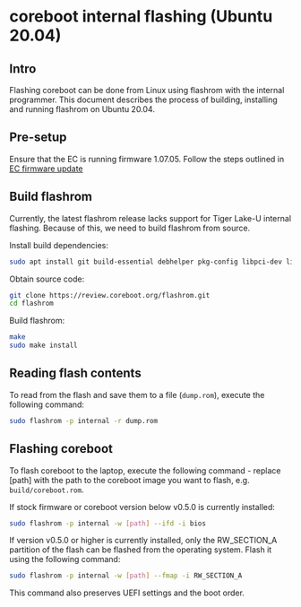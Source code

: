 # coreboot internal flashing (Ubuntu 20.04)

## Intro

Flashing coreboot can be done from Linux using flashrom with the internal
programmer. This document describes the process of building, installing and
running flashrom on Ubuntu 20.04.

## Pre-setup

Ensure that the EC is running firmware 1.07.05. Follow the steps outlined in
[EC firmware update](../ec_update)

## Build flashrom

Currently, the latest flashrom release lacks support for Tiger Lake-U internal
flashing. Because of this, we need to build flashrom from source.

Install build dependencies:

```bash
sudo apt install git build-essential debhelper pkg-config libpci-dev libusb-1.0-0-dev libftdi1-dev meson
```

Obtain source code:

```bash
git clone https://review.coreboot.org/flashrom.git
cd flashrom
```

Build flashrom:

```bash
make
sudo make install
```

## Reading flash contents

To read from the flash and save them to a file (`dump.rom`), execute the
following command:

```bash
sudo flashrom -p internal -r dump.rom
```

## Flashing coreboot

To flash coreboot to the laptop, execute the following command - replace [path]
with the path to the coreboot image you want to flash, e.g. `build/coreboot.rom`.

If stock firmware or coreboot version below v0.5.0 is currently installed:

```bash
sudo flashrom -p internal -w [path] --ifd -i bios
```

If version v0.5.0 or higher is currently installed, only the RW_SECTION_A
partition of the flash can be flashed from the operating system. Flash it using
the following command:

```bash
sudo flashrom -p internal -w [path] --fmap -i RW_SECTION_A
```

This command also preserves UEFI settings and the boot order.
